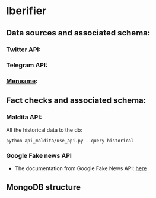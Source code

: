 # Iberifier

## Data sources and associated schema:
### Twitter API:
### Telegram API:
### [Meneame](https://www.meneame.net/): 

## Fact checks and associated schema:
### Maldita API:

All the historical data to the db:
```
python api_maldita/use_api.py --query historical
```

### Google Fake news API
* The documentation from Google Fake News API: [here](https://developers.google.com/search/docs/advanced/structured-data/factcheck#type_definitions)

## MongoDB structure
